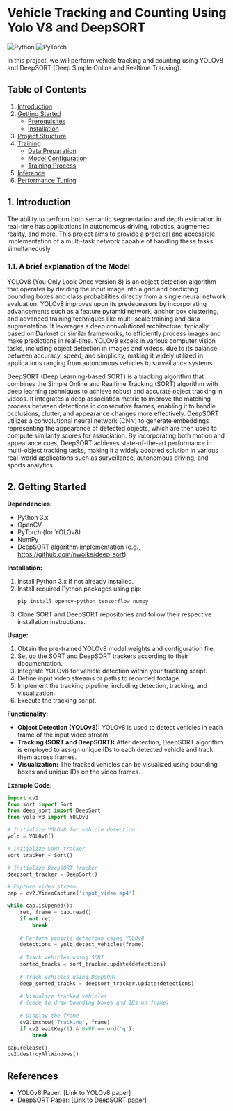 # Vehicle Tracking and Counting Using Yolo V8 and DeepSORT

![Python](https://img.shields.io/badge/Python-3776AB?style=for-the-badge&logo=python&logoColor=white)
![PyTorch](https://img.shields.io/badge/PyTorch-%23EE4C2C.svg?style=for-the-badge&logo=PyTorch&logoColor=white)

In this project, we will perform vehicle tracking and counting using YOLOv8 and DeepSORT (Deep Simple Online and Realtime Tracking).

## Table of Contents

1. [Introduction](#introduction)
2. [Getting Started](#getting-started)
   - [Prerequisites](#prerequisites)
   - [Installation](#installation)
3. [Project Structure](#project-structure)
4. [Training](#training)
   - [Data Preparation](#data-preparation)
   - [Model Configuration](#model-configuration)
   - [Training Process](#training-process)
5. [Inference](#inference)
6. [Performance Tuning](#performance-tuning)

## 1. Introduction

The ability to perform both semantic segmentation and depth estimation in real-time has applications in autonomous driving, robotics, augmented reality, and more. This project aims to provide a practical and accessible implementation of a multi-task network capable of handling these tasks simultaneously.

### 1.1. A brief explanation of the Model

YOLOv8 (You Only Look Once version 8) is an object detection algorithm that operates by dividing the input image into a grid and predicting bounding boxes and class probabilities directly from a single neural network evaluation. YOLOv8 improves upon its predecessors by incorporating advancements such as a feature pyramid network, anchor box clustering, and advanced training techniques like multi-scale training and data augmentation. It leverages a deep convolutional architecture, typically based on Darknet or similar frameworks, to efficiently process images and make predictions in real-time. YOLOv8 excels in various computer vision tasks, including object detection in images and videos, due to its balance between accuracy, speed, and simplicity, making it widely utilized in applications ranging from autonomous vehicles to surveillance systems.

DeepSORT (Deep Learning-based SORT) is a tracking algorithm that combines the Simple Online and Realtime Tracking (SORT) algorithm with deep learning techniques to achieve robust and accurate object tracking in videos. It integrates a deep association metric to improve the matching process between detections in consecutive frames, enabling it to handle occlusions, clutter, and appearance changes more effectively. DeepSORT utilizes a convolutional neural network (CNN) to generate embeddings representing the appearance of detected objects, which are then used to compute similarity scores for association. By incorporating both motion and appearance cues, DeepSORT achieves state-of-the-art performance in multi-object tracking tasks, making it a widely adopted solution in various real-world applications such as surveillance, autonomous driving, and sports analytics.


## 2. Getting Started

**Dependencies:**
- Python 3.x
- OpenCV
- PyTorch (for YOLOv8)
- NumPy
- DeepSORT algorithm implementation (e.g., https://github.com/nwojke/deep_sort)

**Installation:**
1. Install Python 3.x if not already installed.
2. Install required Python packages using pip:
   ```
   pip install opencv-python tensorflow numpy
   ```
3. Clone SORT and DeepSORT repositories and follow their respective installation instructions.

**Usage:**
1. Obtain the pre-trained YOLOv8 model weights and configuration file.
2. Set up the SORT and DeepSORT trackers according to their documentation.
3. Integrate YOLOv8 for vehicle detection within your tracking script.
4. Define input video streams or paths to recorded footage.
5. Implement the tracking pipeline, including detection, tracking, and visualization.
6. Execute the tracking script.

**Functionality:**
- **Object Detection (YOLOv8):** YOLOv8 is used to detect vehicles in each frame of the input video stream.
- **Tracking (SORT and DeepSORT):** After detection, DeepSORT algorithm is employed to assign unique IDs to each detected vehicle and track them across frames.
- **Visualization:** The tracked vehicles can be visualized using bounding boxes and unique IDs on the video frames.

**Example Code:**
```python
import cv2
from sort import Sort
from deep_sort import DeepSort
from yolo_v8 import YOLOv8

# Initialize YOLOv8 for vehicle detection
yolo = YOLOv8()

# Initialize SORT tracker
sort_tracker = Sort()

# Initialize DeepSORT tracker
deepsort_tracker = DeepSort()

# Capture video stream
cap = cv2.VideoCapture('input_video.mp4')

while cap.isOpened():
    ret, frame = cap.read()
    if not ret:
        break
    
    # Perform vehicle detection using YOLOv8
    detections = yolo.detect_vehicles(frame)
    
    # Track vehicles using SORT
    sorted_tracks = sort_tracker.update(detections)
    
    # Track vehicles using DeepSORT
    deep_sorted_tracks = deepsort_tracker.update(detections)
    
    # Visualize tracked vehicles
    # (code to draw bounding boxes and IDs on frame)
    
    # Display the frame
    cv2.imshow('Tracking', frame)
    if cv2.waitKey(1) & 0xFF == ord('q'):
        break

cap.release()
cv2.destroyAllWindows()
```

## References
- YOLOv8 Paper: [Link to YOLOv8 paper]
- DeepSORT Paper: [Link to DeepSORT paper]
